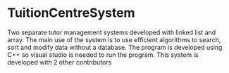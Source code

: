 # TuitionCentreSystem
Two separate tutor management systems developed with linked list and array. The main use of the system is to use efficient algorithms to search, sort and modify data without a database.
The program is developed using C++ so visual studio is needed to run the program.
This system is developed with 2 other contributors
